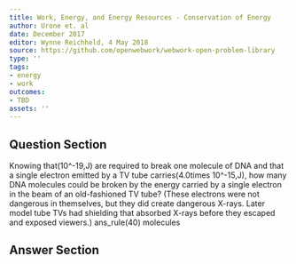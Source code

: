 ```yaml
---
title: Work, Energy, and Energy Resources - Conservation of Energy
author: Urone et. al
date: December 2017
editor: Wynne Reichheld, 4 May 2018
source: https://github.com/openwebwork/webwork-open-problem-library
type: ''
tags:
- energy
- work
outcomes:
- TBD
assets: ''
---
```


## Question Section 

Knowing that(10^-19,J) are required to break one molecule of DNA and that a single electron emitted by a TV tube carries(4.0times 10^-15,J), how many DNA molecules could be broken by the energy carried by a single electron in the beam of an old-fashioned TV tube? (These electrons were not dangerous in themselves, but they did create dangerous X-rays. Later model tube TVs had shielding that absorbed X-rays before they escaped and exposed viewers.)
ans_rule(40) molecules


## Answer Section

